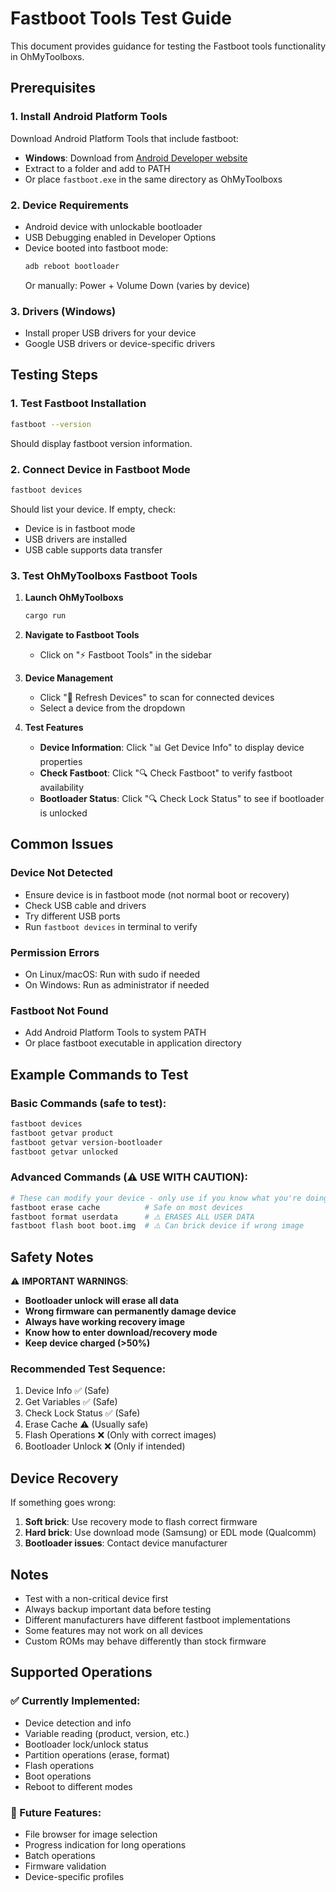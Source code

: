 # Fastboot Tools Test Guide

This document provides guidance for testing the Fastboot tools functionality in OhMyToolboxs.

## Prerequisites

### 1. Install Android Platform Tools
Download Android Platform Tools that include fastboot:
- **Windows**: Download from [Android Developer website](https://developer.android.com/studio/releases/platform-tools)
- Extract to a folder and add to PATH
- Or place `fastboot.exe` in the same directory as OhMyToolboxs

### 2. Device Requirements
- Android device with unlockable bootloader
- USB Debugging enabled in Developer Options
- Device booted into fastboot mode:
  ```bash
  adb reboot bootloader
  ```
  Or manually: Power + Volume Down (varies by device)

### 3. Drivers (Windows)
- Install proper USB drivers for your device
- Google USB drivers or device-specific drivers

## Testing Steps

### 1. Test Fastboot Installation
```bash
fastboot --version
```
Should display fastboot version information.

### 2. Connect Device in Fastboot Mode
```bash
fastboot devices
```
Should list your device. If empty, check:
- Device is in fastboot mode
- USB drivers are installed
- USB cable supports data transfer

### 3. Test OhMyToolboxs Fastboot Tools

1. **Launch OhMyToolboxs**
   ```bash
   cargo run
   ```

2. **Navigate to Fastboot Tools**
   - Click on "⚡ Fastboot Tools" in the sidebar

3. **Device Management**
   - Click "🔄 Refresh Devices" to scan for connected devices
   - Select a device from the dropdown

4. **Test Features**
   - **Device Information**: Click "📊 Get Device Info" to display device properties
   - **Check Fastboot**: Click "🔍 Check Fastboot" to verify fastboot availability
   - **Bootloader Status**: Click "🔍 Check Lock Status" to see if bootloader is unlocked

## Common Issues

### Device Not Detected
- Ensure device is in fastboot mode (not normal boot or recovery)
- Check USB cable and drivers
- Try different USB ports
- Run `fastboot devices` in terminal to verify

### Permission Errors
- On Linux/macOS: Run with sudo if needed
- On Windows: Run as administrator if needed

### Fastboot Not Found
- Add Android Platform Tools to system PATH
- Or place fastboot executable in application directory

## Example Commands to Test

### Basic Commands (safe to test):
```bash
fastboot devices
fastboot getvar product
fastboot getvar version-bootloader
fastboot getvar unlocked
```

### Advanced Commands (⚠️ USE WITH CAUTION):
```bash
# These can modify your device - only use if you know what you're doing
fastboot erase cache          # Safe on most devices
fastboot format userdata      # ⚠️ ERASES ALL USER DATA
fastboot flash boot boot.img  # ⚠️ Can brick device if wrong image
```

## Safety Notes

⚠️ **IMPORTANT WARNINGS**:
- **Bootloader unlock will erase all data**
- **Wrong firmware can permanently damage device**
- **Always have working recovery image**
- **Know how to enter download/recovery mode**
- **Keep device charged (>50%)**

### Recommended Test Sequence:
1. Device Info ✅ (Safe)
2. Get Variables ✅ (Safe)
3. Check Lock Status ✅ (Safe)
4. Erase Cache ⚠️ (Usually safe)
5. Flash Operations ❌ (Only with correct images)
6. Bootloader Unlock ❌ (Only if intended)

## Device Recovery

If something goes wrong:
1. **Soft brick**: Use recovery mode to flash correct firmware
2. **Hard brick**: Use download mode (Samsung) or EDL mode (Qualcomm)
3. **Bootloader issues**: Contact device manufacturer

## Notes

- Test with a non-critical device first
- Always backup important data before testing
- Different manufacturers have different fastboot implementations
- Some features may not work on all devices
- Custom ROMs may behave differently than stock firmware

## Supported Operations

### ✅ Currently Implemented:
- Device detection and info
- Variable reading (product, version, etc.)
- Bootloader lock/unlock status
- Partition operations (erase, format)
- Flash operations
- Boot operations
- Reboot to different modes

### 🚧 Future Features:
- File browser for image selection
- Progress indication for long operations
- Batch operations
- Firmware validation
- Device-specific profiles
